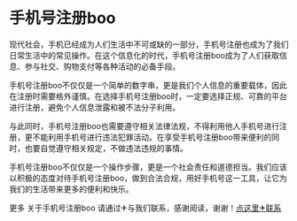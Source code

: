 # 手机号注册boo

现代社会，手机已经成为人们生活中不可或缺的一部分，手机号注册也成为了我们日常生活中的常见操作。在这个信息化的时代，手机号注册boo成为了人们获取信息、参与社交、购物支付等各种活动的必备手段。

手机号注册boo不仅仅是一个简单的数字串，更是我们个人信息的重要载体，因此在注册时需要格外谨慎。在选择手机号注册boo时，一定要选择正规、可靠的平台进行注册，避免个人信息泄露和被不法分子利用。

与此同时，手机号注册boo也需要遵守相关法律法规，不得利用他人手机号进行注册，更不能利用手机号进行违法犯罪活动。在享受手机号注册boo带来便利的同时，也要自觉遵守相关规定，不做违法违规的事情。

手机号注册boo不仅仅是一个操作步骤，更是一个社会责任和道德担当。我们应该以积极的态度对待手机号注册boo，做到合法合规，用好手机号这一工具，让它为我们的生活带来更多的便利和快乐。

更多 关于手机号注册boo 请通过✈与我们联系，感谢阅读，谢谢！[点这里✈联系](https://gg.k02.cc)